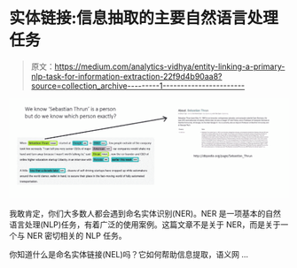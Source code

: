 # 实体链接:信息抽取的主要自然语言处理任务

> 原文：<https://medium.com/analytics-vidhya/entity-linking-a-primary-nlp-task-for-information-extraction-22f9d4b90aa8?source=collection_archive---------1----------------------->

![](img/11123947216cac358d0f0db2885c2a38.png)

我敢肯定，你们大多数人都会遇到命名实体识别(NER)。NER 是一项基本的自然语言处理(NLP)任务，有着广泛的使用案例。这篇文章不是关于 NER，而是关于一个与 NER 密切相关的 NLP 任务。

你知道什么是命名实体链接(NEL)吗？它如何帮助信息提取，语义网 …